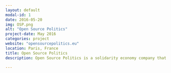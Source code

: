 ```yaml
---
layout: default
modal-id: 1
date: 2016-05-20
img: OSP.png
alt: "Open Source Politics"
project-date: May 2016
categories: project
website: "opensourcepolitics.eu"
location: Paris, France
title: Open Source Politics
description: Open Source Politics is a solidarity economy company that builds < a href="http://www.opensourcepolitics.eu">civic tech</a> <a href="http://www.opensourcepolitics.eu">open source tools</a> in order to improve <a href="http://www.opensourcepolitics.eu">citizen participation</a>. We provide technical and methodological support to both public and private stakeholders willing to engage in offline or online participation processes. We work on different types of projects: <a href="http://www.opensourcepolitics.eu/consultations-publiques"> public consultation</a>, <a href="http://www.opensourcepolitics.eu/budget-participatif">participatory budgeting</a>, <a href="http://www.opensourcepolitics.eu/consultations-publiques">collaborative decision-making</a>, etc.  

---
```

